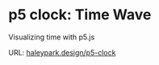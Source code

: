 # p5 clock: Time Wave
Visualizing time with p5.js

URL: [haleypark.design/p5-clock](http://haleypark.design/p5-clock/)